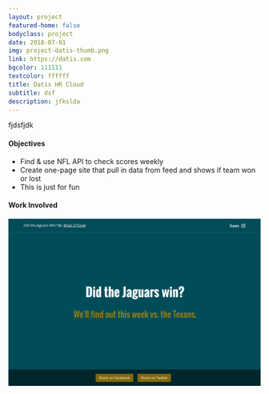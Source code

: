 ```yaml
---
layout: project
featured-home: false
bodyclass: project
date: 2018-07-01
img: project-datis-thumb.png
link: https://datis.com
bgcolor: 111111
textcolor: ffffff
title: Datis HR Cloud
subtitle: dsf
description: jfkslda
---
```


fjdsfjdk

#### Objectives

- Find & use NFL API to check scores weekly
- Create one-page site that pull in data from feed and shows if team won or lost
- This is just for fun

#### Work Involved

![didjagswin homepage image](/assets/images/project-didjagswin-home.png)
